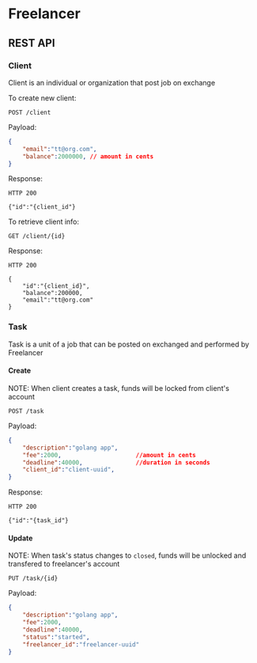 # Freelancer

## REST API

### Client

Client is an individual or organization that post job on exchange

To create new client:

```HTTP
POST /client
```

Payload:

```JSON
{
    "email":"tt@org.com",
    "balance":2000000, // amount in cents
}
```

Response:

```HTTP
HTTP 200

{"id":"{client_id"}
```

To retrieve client info:

```HTTP
GET /client/{id}
```

Response:

```HTTP
HTTP 200

{
    "id":"{client_id}",
    "balance":200000,
    "email":"tt@org.com"
}
```


### Task

Task is a unit of a job that can be posted on exchanged and performed by Freelancer

#### Create

NOTE: When client creates a task, funds will be locked from client's account

```HTTP
POST /task
```

Payload:

```JSON
{
    "description":"golang app",
    "fee":2000,                     //amount in cents
    "deadline":40000,               //duration in seconds
    "client_id":"client-uuid",
}
```

Response:

```HTTP
HTTP 200

{"id":"{task_id"}
```

#### Update

NOTE: When task's status changes to `closed`, funds will be unlocked and transfered to freelancer's account

```HTTP
PUT /task/{id}
```

Payload:

```JSON
{
    "description":"golang app",
    "fee":2000,
    "deadline":40000,
    "status":"started",
    "freelancer_id":"freelancer-uuid"
}
```
